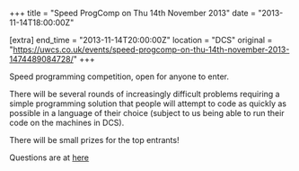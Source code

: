 +++
title = "Speed ProgComp on Thu 14th November 2013"
date = "2013-11-14T18:00:00Z"

[extra]
end_time = "2013-11-14T20:00:00Z"
location = "DCS"
original = "https://uwcs.co.uk/events/speed-progcomp-on-thu-14th-november-2013-1474489084728/"
+++

Speed programming competition, open for anyone to enter.

There will be several rounds of increasingly difficult problems requiring a simple programming solution that people will attempt to code as quickly as possible in a language of their choice (subject to us being able to run their code on the machines in DCS).

There will be small prizes for the top entrants\!

Questions are at [here](http://ruth.uwcs.co.uk/progcomp/141113/questions.pdf)

